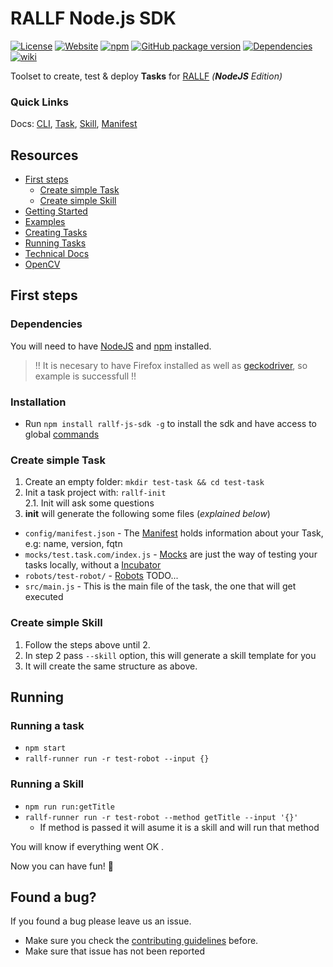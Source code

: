 # RALLF Node.js SDK

<!-- Docs links -->
[manifest-docs]: https://github.com/RobotUnion/rallf-js-sdk/wiki/Manifest
[cli-docs]: https://github.com/RobotUnion/rallf-js-sdk/wiki/CLI---runner
[task-docs]: https://github.com/RobotUnion/rallf-js-sdk/wiki/Integration---Task
[skill-docs]: https://github.com/RobotUnion/rallf-js-sdk/wiki/Integration---Skill



[license-img]: https://img.shields.io/github/license/RobotUnion/rallf-js-sdk.svg?style=flat-square
[github-link]: https://github.com/RobotUnion/rallf-js-sdk

[rallf-status-img]: https://img.shields.io/website-up-down-green-red/https/api.rallf.com.svg?label=site&style=flat-square
[rallf-link]: https://rallf.com

[npm-version-img]: https://img.shields.io/npm/v/rallf-js-sdk.svg?style=flat-square
[npm-link]: https://www.npmjs.com/package/rallf-js-sdk

[gh-pkg-version-img]: https://img.shields.io/github/package-json/v/RobotUnion/rallf-js-sdk.svg?style=flat-square
[npm-deps-img]: https://img.shields.io/david/RobotUnion/rallf-js-sdk.svg?style=flat-square

[wiki-img]: https://img.shields.io/badge/wiki-github-green.svg?longCache=true&style=flat-square
[wiki-link]: https://github.com/RobotUnion/rallf-js-sdk/wiki

[![License][license-img]][github-link]
[![Website][rallf-status-img]][rallf-link]
[![npm][npm-version-img]][npm-link]
[![GitHub package version][gh-pkg-version-img]][github-link]
[![Dependencies][npm-deps-img]][github-link]
[![wiki][wiki-img]][wiki-link]

Toolset to create, test & deploy **Tasks** for [RALLF][rallf-link] _(**NodeJS** Edition)_

### Quick Links
Docs: [CLI][cli-docs], [Task][task-docs], [Skill][skill-docs], [Manifest][manifest-docs]

## Resources
* [First steps](#first-steps)
  * [Create simple Task](#create-simple-task)
  * [Create simple Skill](#create-simple-skill)
* [Getting Started](https://github.com/RobotUnion/rallf-sdk/wiki/Getting-Started)
* [Examples](examples)
* [Creating Tasks](https://github.com/RobotUnion/rallf-sdk/wiki/Creating-Tasks)
* [Running Tasks](https://github.com/RobotUnion/rallf-sdk/wiki/Running-Tasks)
* [Technical Docs](https://github.com/RobotUnion/rallf-sdk/wiki/Technical-Docs)
* [OpenCV](https://github.com/RobotUnion/rallf-sdk/wiki/Integration---OpenCV)

## First steps

### Dependencies
You will need to have [NodeJS](https://nodejs.org/es/) and [npm](https://www.npmjs.com/get-npm) installed.
> !! It is necesary to have Firefox installed as well as [geckodriver](https://github.com/mozilla/geckodriver/releases), so example is successfull !!

### Installation
* Run `npm install rallf-js-sdk -g` to install the sdk and have access to global [commands]()

### Create simple Task
  1. Create an empty folder: `mkdir test-task && cd test-task`
  2. Init a task project with: `rallf-init`  
     2.1. Init will ask some questions
  3. **init** will generate the following some files (_explained below_)
  * `config/manifest.json` - The [Manifest][manifest-docs] holds information about your Task, e.g: name, version, fqtn
  * `mocks/test.task.com/index.js` - [Mocks](https://github.com/RobotUnion/rallf-js-sdk/wiki/Testing:-Mocks) are just the way of testing your tasks locally, without a [Incubator]()
  * `robots/test-robot/` - [Robots]() TODO...
  * `src/main.js` - This is the main file of the task, the one that will get executed

### Create simple Skill
1. Follow the steps above until 2.
2. In step 2 pass `--skill` option, this will generate a skill template for you
3. It will create the same structure as above.

## Running 
### Running a task
  * `npm start`
  * `rallf-runner run -r test-robot --input {}`    
    
### Running a Skill
  * `npm run run:getTitle`
  * `rallf-runner run -r test-robot --method getTitle --input '{}'`    
      * If method is passed it will asume it is a skill and will run that method


You will know if everything went OK  .

Now you can have fun! 🤖

## Found a bug?
If you found a bug please leave us an issue.
* Make sure you check the [contributing guidelines](https://github.com/RobotUnion/rallf-js-sdk/blob/v2/.github/CONTRIBUTING.md) before.
* Make sure that issue has not been reported

<!-- {"jsonrpc": "2.0", "method": "run-method", "params": { "method": "followUser", "username":"santoslluis" }, "id": "test"} -->
